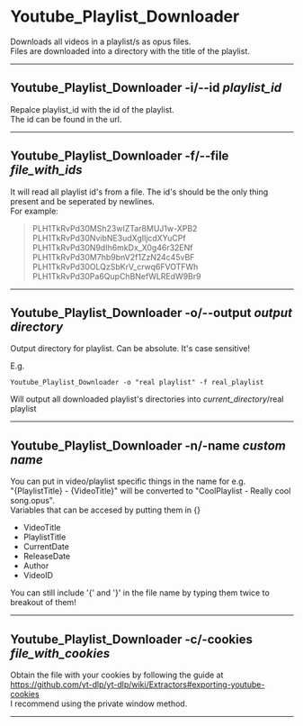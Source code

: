 # Youtube_Playlist_Downloader

Downloads all videos in a playlist/s as opus files.  
Files are downloaded into a directory with the title of the playlist.  

---

## Youtube_Playlist_Downloader -i/--id *playlist_id*

Repalce playlist_id with the id of the playlist.  
The id can be found in the url.  

---

## Youtube_Playlist_Downloader -f/--file *file_with_ids*

It will read all playlist id's from a file. The id's should be the only thing present and be seperated by newlines.  
For example:  
> PLH1TkRvPd30MSh23wIZTar8MUJ1w-XPB2  
> PLH1TkRvPd30NvibNE3udXgIljcdXYuCPf  
> PLH1TkRvPd30N9dIh6mkDx_X0g46r32ENf  
> PLH1TkRvPd30M7hb9bnV2f1ZzN24c45vBF  
> PLH1TkRvPd30OLQzSbKrV_crwq6FVOTFWh  
> PLH1TkRvPd30Pa6QupChBNefWLREdW9Br9  

---

## Youtube_Playlist_Downloader -o/--output *output directory*

Output directory for playlist. Can be absolute. It's case sensitive!  

E.g.
```
Youtube_Playlist_Downloader -o "real playlist" -f real_playlist
```
Will output all downloaded playlist's directories into *current_directory*/real playlist

---

## Youtube_Playlist_Downloader -n/-name *custom name*

You can put in video/playlist specific things in the name for e.g.  
"{PlaylistTitle} - {VideoTitle}" will be converted to "CoolPlaylist - Really cool song.opus".  
Variables that can be accesed by putting them in {}  
- VideoTitle
- PlaylistTitle
- CurrentDate
- ReleaseDate
- Author
- VideoID  

You can still include '{' and '}' in the file name by typing them twice to breakout of them!  

---

## Youtube_Playlist_Downloader -c/-cookies *file_with_cookies*

Obtain the file with your cookies by following the guide at  
https://github.com/yt-dlp/yt-dlp/wiki/Extractors#exporting-youtube-cookies  
I recommend using the private window method.  

---
